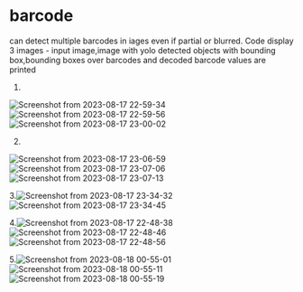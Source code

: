 # barcode

can detect multiple barcodes in iages even if partial or blurred.
Code display 3 images - input image,image with yolo detected objects with bounding box,bounding boxes over barcodes and decoded barcode values are printed


1.
![Screenshot from 2023-08-17 22-59-34](https://github.com/shriram272/barcode/assets/99411053/affeb79a-a450-4242-ac4e-7c5a71df068a)
![Screenshot from 2023-08-17 22-59-56](https://github.com/shriram272/barcode/assets/99411053/691b551e-7516-400d-a98a-2552cf59f60c)
![Screenshot from 2023-08-17 23-00-02](https://github.com/shriram272/barcode/assets/99411053/44bea5c0-62a7-4259-ac62-5954ed89b631)


2.
![Screenshot from 2023-08-17 23-06-59](https://github.com/shriram272/barcode/assets/99411053/5a4e2689-41fc-49ee-82e4-cfe25af7677c)
![Screenshot from 2023-08-17 23-07-06](https://github.com/shriram272/barcode/assets/99411053/1c535ac2-32e2-4419-b29f-7d4fea842654)
![Screenshot from 2023-08-17 23-07-13](https://github.com/shriram272/barcode/assets/99411053/8a5727f7-59a0-42ba-a0cc-9459fc556a22)


3.![Screenshot from 2023-08-17 23-34-32](https://github.com/shriram272/barcode/assets/99411053/2752c2a6-f63e-4a25-b81e-625e62a98aab)
![Screenshot from 2023-08-17 23-34-45](https://github.com/shriram272/barcode/assets/99411053/4863998d-d20f-4e78-8b3d-84496149df9f)


4.![Screenshot from 2023-08-17 22-48-38](https://github.com/shriram272/barcode/assets/99411053/5b795d7e-3b01-45b5-9130-85a3646aa4c5)
![Screenshot from 2023-08-17 22-48-46](https://github.com/shriram272/barcode/assets/99411053/7b90d4bc-5595-40a9-a856-62bb6a1d3ec3)
![Screenshot from 2023-08-17 22-48-56](https://github.com/shriram272/barcode/assets/99411053/42dec70f-da28-4bcc-88cc-99b991e95309)

5.![Screenshot from 2023-08-18 00-55-01](https://github.com/shriram272/barcode/assets/99411053/43cdbf46-67ec-43f2-b0bb-0068e951bc05)
![Screenshot from 2023-08-18 00-55-11](https://github.com/shriram272/barcode/assets/99411053/38811d28-e035-4dac-82be-9b07913838b6)
![Screenshot from 2023-08-18 00-55-19](https://github.com/shriram272/barcode/assets/99411053/dc1d819a-adfe-411c-91c6-2c6f9123e256)

